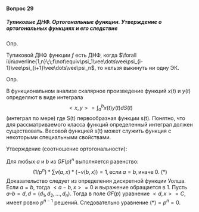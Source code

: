 #### Вопрос 29

##### Тупиковые ДНФ. Ортогональные функции. Утверждение о ортогональных функциях и его следствие

Опр.

Тупиковой ДНФ функции $f$ есть ДНФ, когда $\forall i\in\overline{1,n}\;\;f\not\equiv\psi_1\vee\dots\vee\psi_{i-1}\vee\psi_{i+1}\vee\dots\vee\psi_n$, то нельзя выкинуть ни одну ЭК.

 Опр.

В функциональном анализе скалярное произведение функций $x(t)$ и $y(t)$ определяют в виде интеграла
$$
<x,y>=\int_a^bx(t)y(t)dS(t)
$$
(интеграл по мере) где S(t) первообразная функции s(t). Понятно, что для рассматриваемого класса функций определенный интеграл должен существовать. Весовой функцией s(t) может служить функция с некоторыми специальными свойствами.

Утверждение (соотношение ортогональности): 

Для любых $а$ и $b$ из $GF(p)^n$ выполняется равенство: 
$$
(1/p^n )*∑v(a, x)*( ¬ v(b, x)) = 1, \text{если}\; a = b, \text{иначе}\; 0.\;(*)
$$
Доказательство следует из определения дискретной функции Уолша. Если $a = b$, тогда $<a-b,x>= 0$ и выражение обращается в 1. Пусть $a – b = d, d = (d_1 , d_2 ,\dots, d_n )$. Тогда в поле $GF(p)$ уравнение  $<d,x>= C$, имеет ровно $p^{n-1}$ решений. Следовательно уравнение $(*) = p^n = 0$.